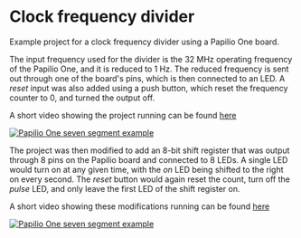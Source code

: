 # Clock frequency divider

Example project for a clock frequency divider using a Papilio One board.

The input frequency used for the divider is the 32 MHz operating frequency of the Papilio One, and it is reduced to 1 Hz.
The reduced frequency is sent out through one of the board's pins, which is then connected to an LED.
A *reset* input was also added using a push button, which reset the frequency counter to 0, and turned the output off.

A short video showing the project running can be found [here](https://www.youtube.com/watch?v=lgwjHOryijY "Papilio One seven segment example")

[![Papilio One seven segment example](http://img.youtube.com/vi/lgwjHOryijY/0.jpg)](https://www.youtube.com/watch?v=lgwjHOryijY)

The project was then modified to add an 8-bit shift register that was output through 8 pins on the Papilio board and connected to 8 LEDs.
A single LED would turn on at any given time, with the *on* LED being shifted to the right on every second.
The *reset* button would again reset the count, turn off the *pulse* LED, and only leave the first LED of the shift register on.

A short video showing these modifications running can be found [here](https://www.youtube.com/watch?v=rB8X5M3ruT8 "Papilio One seven segment example")

[![Papilio One seven segment example](http://img.youtube.com/vi/rB8X5M3ruT8/0.jpg)](https://www.youtube.com/watch?v=rB8X5M3ruT8)
